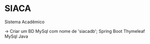 # SIACA
 Sistema Acadêmico

-> Criar um BD MySql com nome de 'siacadb';
Spring Boot
Thymeleaf
MySql
Java
